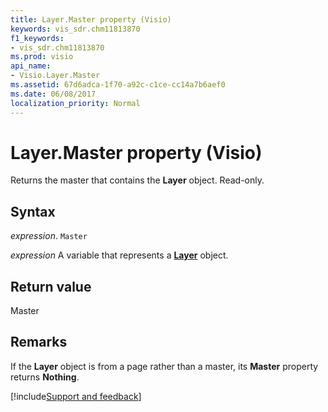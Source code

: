 ```yaml
---
title: Layer.Master property (Visio)
keywords: vis_sdr.chm11813870
f1_keywords:
- vis_sdr.chm11813870
ms.prod: visio
api_name:
- Visio.Layer.Master
ms.assetid: 67d6adca-1f70-a92c-c1ce-cc14a7b6aef0
ms.date: 06/08/2017
localization_priority: Normal
---
```



# Layer.Master property (Visio)

Returns the master that contains the  **Layer** object. Read-only.


## Syntax

_expression_. `Master`

_expression_ A variable that represents a **[Layer](Visio.Layer.md)** object.


## Return value

Master


## Remarks

If the  **Layer** object is from a page rather than a master, its **Master** property returns **Nothing**.

[!include[Support and feedback](~/includes/feedback-boilerplate.md)]